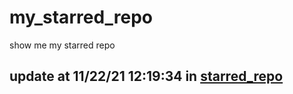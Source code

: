 # my_starred_repo
show me my starred repo

update at 11/22/21 12:19:34 in [starred_repo](./index.html)
---

